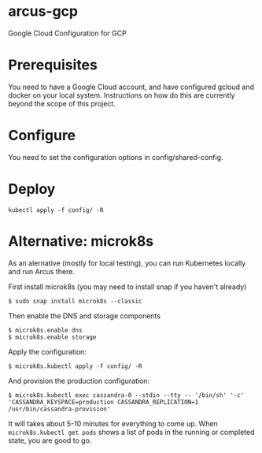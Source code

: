 # arcus-gcp
Google Cloud Configuration for GCP

# Prerequisites

You need to have a Google Cloud account, and have configured gcloud and docker on your local system. Instructions on how do this are currently beyond the scope of this project.

# Configure

You need to set the configuration options in config/shared-config.

# Deploy

`kubectl apply -f config/ -R`


# Alternative: microk8s

As an alernative (mostly for local testing), you can run Kubernetes locally and run Arcus there.

First install microk8s (you may need to install snap if you haven't already)

`$ sudo snap install microk8s --classic`

Then enable the DNS and storage components
```
$ microk8s.enable dns
$ microk8s.enable storage
```
Apply the configuration: 

`$ microk8s.kubectl apply -f config/ -R`

And provision the production configuration:
```
$ microk8s.kubectl exec cassandra-0 --stdin --tty -- '/bin/sh' '-c' 'CASSANDRA_KEYSPACE=production CASSANDRA_REPLICATION=1 /usr/bin/cassandra-provision'
```

It will takes about 5-10 minutes for everything to come up. When `microk8s.kubectl get pods` shows a list of pods in the running or completed state, you are good to go.

